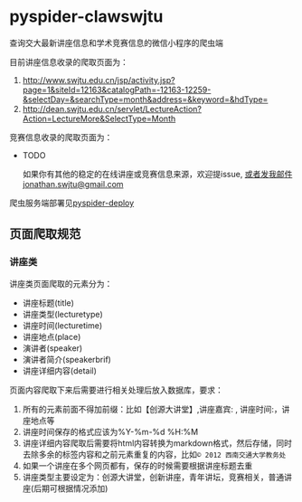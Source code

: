 # pyspider-clawswjtu
查询交大最新讲座信息和学术竞赛信息的微信小程序的爬虫端

目前讲座信息收录的爬取页面为：
1. http://www.swjtu.edu.cn/jsp/activity.jsp?page=1&siteId=12163&catalogPath=-12163-12259-&selectDay=&searchType=month&address=&keyword=&hdType=
2. http://dean.swjtu.edu.cn/servlet/LectureAction?Action=LectureMore&SelectType=Month

竞赛信息收录的爬取页面为：
- TODO

    如果你有其他的稳定的在线讲座或竞赛信息来源，欢迎提issue, 或者发我邮件jonathan.swjtu@gmail.com

爬虫服务端部署见[pyspider-deploy](pyspider-deploy.md)

## 页面爬取规范
### 讲座类

讲座类页面爬取的元素分为：
- 讲座标题(title)
- 讲座类型(lecturetype)
- 讲座时间(lecturetime)
- 讲座地点(place)
- 演讲者(speaker)
- 演讲者简介(speakerbrif)
- 讲座详细内容(detail)

页面内容爬取下来后需要进行相关处理后放入数据库，要求：
1. 所有的元素前面不得加前缀：比如【创源大讲堂】,讲座嘉宾: , 讲座时间:，讲座地点等
2. 讲座时间保存的格式应该为%Y-%m-%d %H:%M
3. 讲座详细内容爬取后需要将html内容转换为markdown格式，然后存储，同时去除多余的标签内容和之前元素重复的内容，比如`© 2012 西南交通大学教务处`
4. 如果一个讲座在多个网页都有，保存的时候需要根据讲座标题去重
5. 讲座类型主要设定为：创源大讲堂，创新讲座，青年讲坛，竞赛相关，普通讲座(后期可根据情况添加)